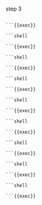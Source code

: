 step 3

```shell
 
```{{exec}}
 
```shell
 
```{{exec}}
 
```shell
 
```{{exec}}
 
```shell
 
```{{exec}}
 
```shell
 
```{{exec}}
 
```shell
 
```{{exec}}
 
```shell
 
```{{exec}}
 
```shell
 
```{{exec}}
 
```shell
 
```{{exec}}

